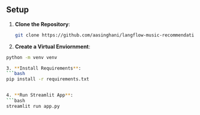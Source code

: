 ## Setup

1. **Clone the Repository**:
   ```bash
   git clone https://github.com/aasinghani/langflow-music-recommendation

2. **Create a Virtual Enviornment**:
  ```bash
  python -m venv venv

3. **Install Requirements**:
  ```bash
  pip install -r requirements.txt


4. **Run Streamlit App**:
  ```bash
  streamlit run app.py
